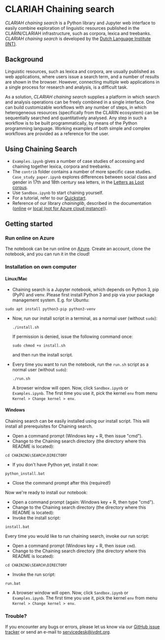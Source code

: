 # CLARIAH Chaining search
*CLARIAH chaining search* is a Python library and Jupyter web interface to easily combine exploration of linguistic resources published in the CLARIN/CLARIAH infrastructure, such as corpora, lexica and treebanks. *CLARIAH chaining search* is developed by the [Dutch Language Institute (INT)](https://ivdnt.org).

## Background
Linguistic resources, such as lexica and corpora, are usually published as web applications, where users issue a search term, and a number of results are shown in the browser. However, connecting multiple web applications in a single process for research and analysis, is a difficult task.

As a solution, *CLARIAH chaining search* supplies a platform in which search and analysis operations can be freely combined in a single interface. One can build customizable workflows with any number of steps, in which heterogeneous resources (specifically from the CLARIN ecosystem) can be sequentially searched and quantitatively analysed. Any step in such a workflow is to be built programmatically, by means of the Python programming language. Working examples of both simple and complex workflows are provided as a reference for the user.

## Using Chaining Search
 * `Examples.ipynb` gives a number of case studies of accessing and chaining together lexica, corpora and treebanks.
 * The `contrib` folder contains a number of more specific case studies. `Case_study_paper.ipynb` explores differences between social class and gender in 17th and 18th century sea letters, in the [Letters as Loot corpus](http://brievenalsbuit.inl.nl/zeebrieven/page/search).
 * Use `Sandbox.ipynb` to start chaining yourself.
 * For a tutorial, refer to our [Quickstart](Quickstart.pdf).
 * Reference of our library *chaininglib*, described in the documentation ([online](https://chaining-search.readthedocs.io/en/latest/) or [local (not for Azure cloud instance)](doc/_build/html/index.html)).

## Getting started
### Run online on Azure

The notebook can be run online on [Azure](https://notebooks.azure.com/ivdnt/projects/chaining-search).
Create an account, clone the notebook, and you can run it in the cloud!

### Installation on own computer

#### Linux/Mac
 * Chaining search is a Jupyter notebook, which depends on Python 3, pip (PyPi) and venv. Please first install Python 3 and pip via your package management system. E.g. for Ubuntu:
 ```
 sudo apt install python3-pip python3-venv
 ```
 * Now, run our install script in a terminal, as a normal user (without `sudo`):
   ```
   ./install.sh
   ```
   If permission is denied, issue the following command once:
   ```
   sudo chmod +x install.sh
   ```
   and then run the install script.

 * Every time you want to run the notebook, run the `run.sh` script as a normal user (without `sudo`):
   ```
   ./run.sh
   ```
   A browser window will open. Now, click `Sandbox.ipynb` or `Examples.ipynb`. The first time you use it, pick the kernel `env` from menu `Kernel > Change kernel > env`.


#### Windows

Chaining search can be easily installed using our install script. This will install all prerequisites for Chaining search.
 * Open a command prompt (Windows key + R, then issue "cmd").
 * Change to the Chaining search directory (the directory where this README is located):
 ```
 cd CHAINING\SEARCH\DIRECTORY
 ```
 * If you don't have Python yet, install it now:
 ```
 python_install.bat
 ```
 * Close the command prompt after this (required!)

Now we're ready to install our notebook:
 * Open a command prompt (again: Windows key + R, then type "cmd").
 * Change to the Chaining search directory (the directory where this README is located): 
 * Invoke the install script:
 ```
 install.bat
 ```

Every time you would like to run chaining search, invoke our run script:
 * Open a command prompt (Windows key + R, then issue `cmd`).
 * Change to the Chaining search directory (the directory where this README is located):
 ```
 cd CHAINING\SEARCH\DIRECTORY
 ```
 * Invoke the run script:
 ```
 run.bat
 ```
 * A browser window will open. Now, click `Sandbox.ipynb` or `Examples.ipynb`. The first time you use it, pick the kernel `env` from menu `Kernel > Change kernel > env`.


### Trouble?
If you encounter any bugs or errors, please let us know via our [GitHub issue tracker](https://github.com/INL/chaining-search/issues) or send an e-mail to servicedesk@ivdnt.org.
